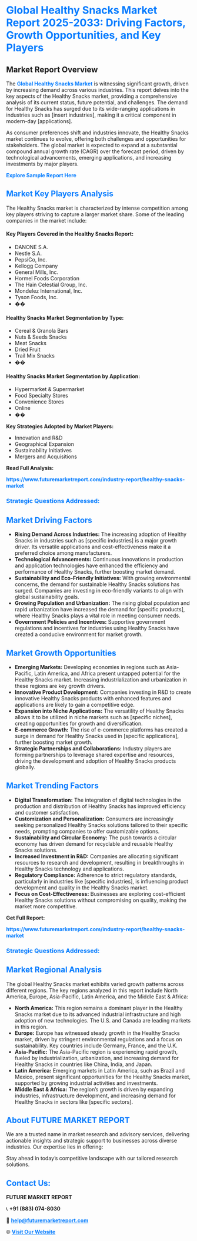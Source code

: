 <h1 style="color: #007BFF;">Global Healthy Snacks Market Report 2025-2033: Driving Factors, Growth Opportunities, and Key Players</h1>

<section id="overview">
<h2>Market Report Overview</h2>
<p>The <a href="https://www.futuremarketreport.com/industry-report/healthy-snacks-market" style="color: #007BFF; text-decoration: none;"><strong>Global Healthy Snacks Market</strong></a> is witnessing significant growth, driven by increasing demand across various industries. This report delves into the key aspects of the Healthy Snacks market, providing a comprehensive analysis of its current status, future potential, and challenges. The demand for Healthy Snacks has surged due to its wide-ranging applications in industries such as [insert industries], making it a critical component in modern-day [applications].</p>
<p>As consumer preferences shift and industries innovate, the Healthy Snacks market continues to evolve, offering both challenges and opportunities for stakeholders. The global market is expected to expand at a substantial compound annual growth rate (CAGR) over the forecast period, driven by technological advancements, emerging applications, and increasing investments by major players.</p>
</section>

<section id="overview">
<p><a href="https://www.futuremarketreport.com/request-sample/reportId=113843" style="color: #007BFF; text-decoration: none;"><strong>Explore Sample Report Here</strong></a></p>
</section>

<section id="key-players">
<h2 style="color: #007BFF;">Market Key Players Analysis</h2>
<p>The Healthy Snacks market is characterized by intense competition among key players striving to capture a larger market share. Some of the leading companies in the market include:</p>
<h4>Key Players Covered in the Healthy Snacks Report:</h4>
<ul><li>DANONE S.A.</li><li>Nestle S.A.</li><li>PepsiCo, Inc.</li><li>Kellogg Company</li><li>General Mills, Inc.</li><li>Hormel Foods Corporation</li><li>The Hain Celestial Group, Inc.</li><li>Mondelez International, Inc.</li><li>Tyson Foods, Inc.</li><li>��</li></ul>
<h4>Healthy Snacks Market Segmentation by Type:</h4>
<ul><li>Cereal &amp; Granola Bars</li><li>Nuts &amp; Seeds Snacks</li><li>Meat Snacks</li><li>Dried Fruit</li><li>Trail Mix Snacks</li><li>��</li></ul>

<h4>Healthy Snacks Market Segmentation by Application:</h4>
<ul><li>Hypermarket &amp; Supermarket</li><li>Food Specialty Stores</li><li>Convenience Stores</li><li>Online</li><li>��</li></ul>
<p><strong>Key Strategies Adopted by Market Players:</strong></p>
<ul>
<li>Innovation and R&D</li>
<li>Geographical Expansion</li>
<li>Sustainability Initiatives</li>
<li>Mergers and Acquisitions</li>
</ul>
</section>

<section>
<p><strong>Read Full Analysis: </strong></p><a href="https://www.futuremarketreport.com/industry-report/healthy-snacks-market" style="color: #007BFF; text-decoration: none;"><strong>https://www.futuremarketreport.com/industry-report/healthy-snacks-market</strong></a>
<h3 style="color: #007BFF;">Strategic Questions Addressed:</h3>
</section>

<section id="driving-factors">
<h2 style="color: #007BFF;">Market Driving Factors</h2>
<ul>
<li><strong>Rising Demand Across Industries:</strong> The increasing adoption of Healthy Snacks in industries such as [specific industries] is a major growth driver. Its versatile applications and cost-effectiveness make it a preferred choice among manufacturers.</li>
<li><strong>Technological Advancements:</strong> Continuous innovations in production and application technologies have enhanced the efficiency and performance of Healthy Snacks, further boosting market demand.</li>
<li><strong>Sustainability and Eco-Friendly Initiatives:</strong> With growing environmental concerns, the demand for sustainable Healthy Snacks solutions has surged. Companies are investing in eco-friendly variants to align with global sustainability goals.</li>
<li><strong>Growing Population and Urbanization:</strong> The rising global population and rapid urbanization have increased the demand for [specific products], where Healthy Snacks plays a vital role in meeting consumer needs.</li>
<li><strong>Government Policies and Incentives:</strong> Supportive government regulations and incentives for industries using Healthy Snacks have created a conducive environment for market growth.</li>
</ul>
</section>

<section id="growth-opportunities">
<h2 style="color: #007BFF;">Market Growth Opportunities</h2>
<ul>
<li><strong>Emerging Markets:</strong> Developing economies in regions such as Asia-Pacific, Latin America, and Africa present untapped potential for the Healthy Snacks market. Increasing industrialization and urbanization in these regions are key growth drivers.</li>
<li><strong>Innovative Product Development:</strong> Companies investing in R&D to create innovative Healthy Snacks products with enhanced features and applications are likely to gain a competitive edge.</li>
<li><strong>Expansion into Niche Applications:</strong> The versatility of Healthy Snacks allows it to be utilized in niche markets such as [specific niches], creating opportunities for growth and diversification.</li>
<li><strong>E-commerce Growth:</strong> The rise of e-commerce platforms has created a surge in demand for Healthy Snacks used in [specific applications], further boosting market growth.</li>
<li><strong>Strategic Partnerships and Collaborations:</strong> Industry players are forming partnerships to leverage shared expertise and resources, driving the development and adoption of Healthy Snacks products globally.</li>
</ul>
</section>

<section id="trending-factors">
<h2 style="color: #007BFF;">Market Trending Factors</h2>
<ul>
<li><strong>Digital Transformation:</strong> The integration of digital technologies in the production and distribution of Healthy Snacks has improved efficiency and customer satisfaction.</li>
<li><strong>Customization and Personalization:</strong> Consumers are increasingly seeking personalized Healthy Snacks solutions tailored to their specific needs, prompting companies to offer customizable options.</li>
<li><strong>Sustainability and Circular Economy:</strong> The push towards a circular economy has driven demand for recyclable and reusable Healthy Snacks solutions.</li>
<li><strong>Increased Investment in R&D:</strong> Companies are allocating significant resources to research and development, resulting in breakthroughs in Healthy Snacks technology and applications.</li>
<li><strong>Regulatory Compliance:</strong> Adherence to strict regulatory standards, particularly in industries like [specific industries], is influencing product development and quality in the Healthy Snacks market.</li>
<li><strong>Focus on Cost-Effectiveness:</strong> Businesses are exploring cost-efficient Healthy Snacks solutions without compromising on quality, making the market more competitive.</li>
</ul>
</section>

<section>
<p><strong>Get Full Report: </strong></p><a href="https://www.futuremarketreport.com/industry-report/healthy-snacks-market" style="color: #007BFF; text-decoration: none;"><strong>https://www.futuremarketreport.com/industry-report/healthy-snacks-market</strong></a>
<h3 style="color: #007BFF;">Strategic Questions Addressed:</h3>
</section>


<section id="regional-analysis">
<h2 style="color: #007BFF;">Market Regional Analysis</h2>
<p>The global Healthy Snacks market exhibits varied growth patterns across different regions. The key regions analyzed in this report include North America, Europe, Asia-Pacific, Latin America, and the Middle East & Africa:</p>
<ul>
<li><strong>North America:</strong> This region remains a dominant player in the Healthy Snacks market due to its advanced industrial infrastructure and high adoption of new technologies. The U.S. and Canada are leading markets in this region.</li>
<li><strong>Europe:</strong> Europe has witnessed steady growth in the Healthy Snacks market, driven by stringent environmental regulations and a focus on sustainability. Key countries include Germany, France, and the U.K.</li>
<li><strong>Asia-Pacific:</strong> The Asia-Pacific region is experiencing rapid growth, fueled by industrialization, urbanization, and increasing demand for Healthy Snacks in countries like China, India, and Japan.</li>
<li><strong>Latin America:</strong> Emerging markets in Latin America, such as Brazil and Mexico, present significant opportunities for the Healthy Snacks market, supported by growing industrial activities and investments.</li>
<li><strong>Middle East & Africa:</strong> The region’s growth is driven by expanding industries, infrastructure development, and increasing demand for Healthy Snacks in sectors like [specific sectors].</li>
</ul>
</section>

<footer>
<h2 style="color: #007BFF;">About FUTURE MARKET REPORT</h2>
<p>We are a trusted name in market research and advisory services, delivering actionable insights and strategic support to businesses across diverse industries. Our expertise lies in offering:</p>

<p>Stay ahead in today’s competitive landscape with our tailored research solutions.</p>

<h2 style="color: #007BFF;">Contact Us:</h2>
<p><strong>FUTURE MARKET REPORT</strong></p>
<p>📞 <strong>+91 (883) 074-8030</strong></p>
<p>📧 <strong><a href="mailto:help@futuremarketreport.com" style="color: #007BFF;">help@futuremarketreport.com</a></strong></p>
<p>🌐 <strong><a href="https://www.futuremarketreport.com/" style="color: #007BFF;">Visit Our Website</a></strong></p>
</footer>